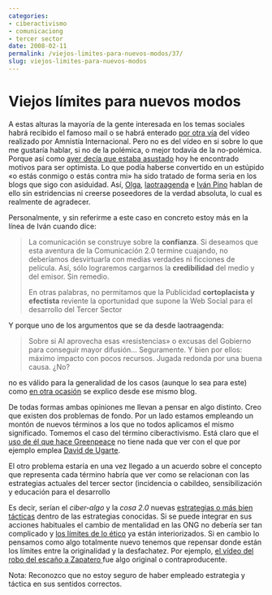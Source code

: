 ```yaml
---
categories:
- ciberactivismo
- comunicaciong
- tercer sector
date: 2008-02-11
permalink: /viejos-limites-para-nuevos-modos/37/
slug: viejos-limites-para-nuevos-modos
---
```


# Viejos límites para nuevos modos

A estas alturas la mayoría de la gente interesada en los temas sociales habrá recibido el famoso mail o se habrá enterado [por otra vía](http://notime-towaste.blogspot.com/2008/02/el-gobierno-de-espaa-no-quiere-que-veas.html) del vídeo realizado por Amnistía Internacional. Pero no es del vídeo en si sobre lo que me gustaría hablar, si no de la polémica, o mejor todavía de la no-polémica. Porque así como [ayer decía que estaba asustado](http://conocimientoabierto.blogspot.com/2008/02/mestizaje-y-diversidad.html) hoy he encontrado motivos para ser optimista. Lo que podía haberse convertido en un estúpido «o estás conmigo o estás contra mi» ha sido tratado de forma seria en los blogs que sigo con asiduidad. Así, [Olga](http://www.labroma.org/blog/wp-trackback.php?p=1666), [laotraagenda](http://www.laotraagenda.com/2008/02/el-poder-de-tu-voz-censurado.html) e [Iván Pino](http://ivanpino.com/wp-trackback.php?p=529) hablan de ello sin estridencias ni creerse poseedores de la verdad absoluta, lo cual es realmente de agradecer.

Personalmente, y sin referirme a este caso en concreto estoy más en la línea de Iván cuando dice:

> La comunicación se construye sobre la **confianza**. Si deseamos que esta aventura de la Comunicación 2.0 termine cuajando, no deberíamos desvirtuarla con medias verdades ni ficciones de película. Así, sólo lograremos cargarnos la **credibilidad** del medio y del emisor. Sin remedio.
> 
> En otras palabras, no permitamos que la Publicidad **cortoplacista y efectista** reviente la oportunidad que supone la Web Social para el desarrollo del Tercer Sector

Y porque uno de los argumentos que se da desde laotraagenda:

> Sobre si AI aprovecha esas «resistencias» o excusas del Gobierno para conseguir mayor difusión… Seguramente. Y bien por ellos: máximo impacto con pocos recursos. Jugada redonda por una buena causa. ¿No?

 no es válido para la generalidad de los casos (aunque lo sea para este) como [en otra ocasión](http://www.laotraagenda.com/2007/11/nios-con-moscas-1.html) se explico desde ese mismo blog.

De todas formas ambas opiniones me llevan a pensar en algo distinto. Creo que existen dos problemas de fondo. Por un lado estamos empleando un montón de nuevos términos a los que no todos aplicamos el mismo significado. Tomemos el caso del término ciberactivismo. Está claro que el [uso de él que hace Greenpeace](http://www.greenpeace.org/espana/getinvolved/ciberactivistas-2) no tiene nada que ver con el que por ejemplo emplea [David de Ugarte](http://www.deugarte.com/conflicto-y-estrategia-en-redes-sociales-distribuidas/trackback).

El otro problema estaría en una vez llegado a un acuerdo sobre el concepto que representa cada término habría que ver como se relacionan con las estrategias actuales del tercer sector (incidencia o cabildeo, sensibilización y educación para el desarrollo

Es decir, serían el <span style="font-style: italic">ciber-algo</span> y la <span style="font-style: italic">cosa 2.0</span> nuevas [estrategias o más bien tácticas](http://www.laplaza.org.ar/colabora/sca.htm) dentro de las estrategias conocidas. Si se puede integrar en sus acciones habituales el cambio de mentalidad en las ONG no debería ser tan complicado y [los límites de lo ético](http://www.laotraagenda.com/2007/11/nios-con-moscas-2.html) ya están interiorizados. Si en cambio lo pensamos como algo totalmente nuevo tenemos que repensar donde están los límites entre la originalidad y la desfachatez. Por ejemplo, [el vídeo del robo del escaño a Zapatero ](http://es.youtube.com/watch?v=Nd1q_JIR_B8)fue algo original o contraproducente.

Nota: Reconozco que no estoy seguro de haber empleado estrategia y táctica en sus sentidos correctos.